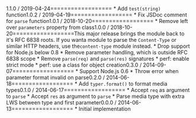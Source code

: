 1.1.0 / 2019-04-24==================  * Add `test(string)` function1.0.2 / 2019-04-19==================  * Fix JSDoc comment for `parse` function1.0.1 / 2018-10-20==================  * Remove left over `parameters` property from class1.0.0 / 2018-10-20==================This major release brings the module back to it's RFC 6838 roots. If you wanta module to parse the `Content-Type` or similar HTTP headers, use the`content-type` module instead.  * Drop support for Node.js below 0.8  * Remove parameter handling, which is outside RFC 6838 scope  * Remove `parse(req)` and `parse(res)` signatures  * perf: enable strict mode  * perf: use a class for object creation0.3.0 / 2014-09-07==================  * Support Node.js 0.6  * Throw error when parameter format invalid on parse0.2.0 / 2014-06-18==================  * Add `typer.format()` to format media types0.1.0 / 2014-06-17==================  * Accept `req` as argument to `parse`  * Accept `res` as argument to `parse`  * Parse media type with extra LWS between type and first parameter0.0.0 / 2014-06-13==================  * Initial implementation
